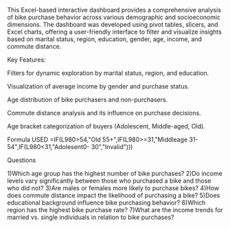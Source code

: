 This Excel-based interactive dashboard provides a comprehensive analysis of bike purchase behavior across various demographic and socioeconomic dimensions. The dashboard was developed using pivot tables, slicers, and Excel charts, offering a user-friendly interface to filter and visualize insights based on marital status, region, education, gender, age, income, and commute distance.

Key Features:

Filters for dynamic exploration by marital status, region, and education.

Visualization of average income by gender and purchase status.

Age distribution of bike purchasers and non-purchasers.

Commute distance analysis and its influence on purchase decisions.

Age bracket categorization of buyers (Adolescent, Middle-aged, Old).

Formula USED
=IF(L980>54,"Old 55+",IF(L980>=31,"Middleage 31-54",IF(L980<31,"Adolesent0- 30","Invalid")))

Questions

1)Which age group has the highest number of bike purchases?
2)Do income levels vary significantly between those who purchased a bike and those who did not?
3)Are males or females more likely to purchase bikes?
4)How does commute distance impact the likelihood of purchasing a bike?
5)Does educational background influence bike purchasing behavior?
6)Which region has the highest bike purchase rate?
7)What are the income trends for married vs. single individuals in relation to bike purchases?


